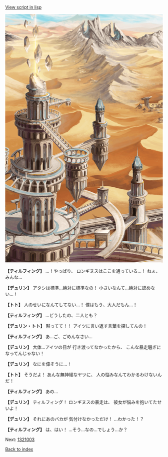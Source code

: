 [View script in lisp](../scripts/1321002.txt)

![desert_hill.png](../images/backgrounds/desert_hill.png)

**【ティルフィング】**
…！やっぱり、
ロンギヌスはここを通っている…！
ねぇ、みんな…

**【デュリン】**
アタシは標準…絶対に標準なの！
小さいなんて…絶対に認めない…！

**【トト】**
人のせいになんてしてない…！
僕はもう、大人だもん…！

**【ティルフィング】**
…どうしたの、二人とも？

**【デュリン・トト】**
黙ってて！！
アイツに言い返す言葉を探してんの！

**【ティルフィング】**
あ…ご、ごめんなさい…

**【デュリン】**
大体…アイツの目が
行き渡ってなかったから、
こんな暴走騒ぎになってんじゃない！

**【デュリン】**
なにを偉そうに…！

**【トト】**
そうだよ！
あんな無神経なヤツに、
人の悩みなんてわかるわけないんだ！

**【ティルフィング】**
あの…

**【デュリン】**
ティルフィング！
ロンギヌスの暴走は、
彼女が悩みを抱いてたせいよ！

**【デュリン】**
それにあのバカが
気付けなかっただけ！
…わかった！？

**【ティルフィング】**
は、はい！
…そう…なの…でしょう…か？

Next: [1321003](1321003.md)

[Back to index](index.md)
